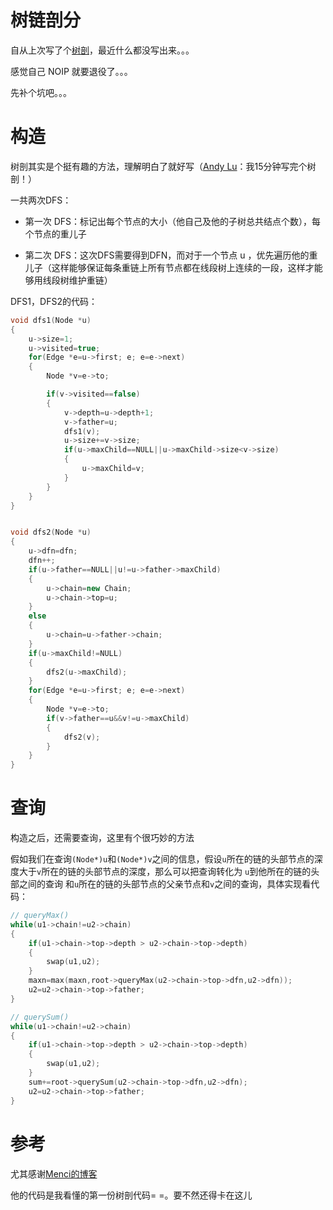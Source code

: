 # 树链剖分

自从上次写了个[树剖](http://www.lydsy.com/JudgeOnline/problem.php?id=1036)，最近什么都没写出来。。。

感觉自己 NOIP 就要退役了。。。

先补个坑吧。。。

# 构造

树剖其实是个挺有趣的方法，理解明白了就好写（[Andy Lu](https://github.com/luyu20010926)：我15分钟写完个树剖！）

一共两次DFS：

- 第一次 DFS：标记出每个节点的大小（他自己及他的子树总共结点个数），每个节点的重儿子

- 第二次 DFS：这次DFS需要得到DFN，而对于一个节点 u ，优先遍历他的重儿子（这样能够保证每条重链上所有节点都在线段树上连续的一段，这样才能够用线段树维护重链）

DFS1，DFS2的代码：

```cpp
void dfs1(Node *u)
{
    u->size=1;
    u->visited=true;
    for(Edge *e=u->first; e; e=e->next)
    {
        Node *v=e->to;

        if(v->visited==false)
        {
            v->depth=u->depth+1;
            v->father=u;
            dfs1(v);
            u->size+=v->size;
            if(u->maxChild==NULL||u->maxChild->size<v->size)
            {
                u->maxChild=v;
            }
        }
    }
}


void dfs2(Node *u)
{
    u->dfn=dfn;
    dfn++;
    if(u->father==NULL||u!=u->father->maxChild)
    {
        u->chain=new Chain;
        u->chain->top=u;
    }
    else
    {
        u->chain=u->father->chain;
    }
    if(u->maxChild!=NULL)
    {
        dfs2(u->maxChild);
    }
    for(Edge *e=u->first; e; e=e->next)
    {
        Node *v=e->to;
        if(v->father==u&&v!=u->maxChild)
        {
            dfs2(v);
        }
    }
}
```


# 查询

构造之后，还需要查询，这里有个很巧妙的方法

假如我们在查询`(Node*)u`和`(Node*)v`之间的信息，假设`u`所在的链的头部节点的深度大于`v`所在的链的头部节点的深度，那么可以把查询转化为 `u`到他所在的链的头部之间的查询 和`u`所在的链的头部节点的父亲节点和`v`之间的查询，具体实现看代码：

```cpp
// queryMax()
while(u1->chain!=u2->chain)
{
    if(u1->chain->top->depth > u2->chain->top->depth)
    {
        swap(u1,u2);
    }
    maxn=max(maxn,root->queryMax(u2->chain->top->dfn,u2->dfn));
    u2=u2->chain->top->father;
}

// querySum()
while(u1->chain!=u2->chain)
{
    if(u1->chain->top->depth > u2->chain->top->depth)
    {
        swap(u1,u2);
    }
    sum+=root->querySum(u2->chain->top->dfn,u2->dfn);
    u2=u2->chain->top->father;
}
```

# 参考

尤其感谢[Menci的博客](https://oi.men.ci/tree-chain-split-notes/)

他的代码是我看懂的第一份树剖代码= =。要不然还得卡在这儿
